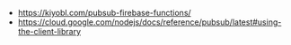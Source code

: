 - https://kiyobl.com/pubsub-firebase-functions/
- https://cloud.google.com/nodejs/docs/reference/pubsub/latest#using-the-client-library